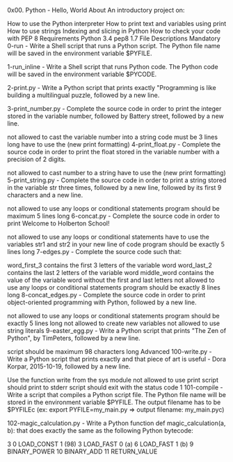 0x00. Python - Hello, World About An introductory project on:

How to use the Python interpreter How to print text and variables using print How to use strings Indexing and slicing in Python How to check your code with PEP 8 Requirements Python 3.4 pep8 1.7 File Descriptions Mandatory 0-run - Write a Shell script that runs a Python script. The Python file name will be saved in the environment variable $PYFILE.

1-run_inline - Write a Shell script that runs Python code. The Python code will be saved in the environment variable $PYCODE.

2-print.py - Write a Python script that prints exactly "Programming is like building a multilingual puzzle, followed by a new line.

3-print_number.py - Complete the source code in order to print the integer stored in the variable number, followed by Battery street, followed by a new line.

not allowed to cast the variable number into a string code must be 3 lines long have to use the (new print formatting) 4-print_float.py - Complete the source code in order to print the float stored in the variable number with a precision of 2 digits.

not allowed to cast number to a string have to use the (new print formatting) 5-print_string.py - Complete the source code in order to print a string stored in the variable str three times, followed by a new line, followed by its first 9 characters and a new line.

not allowed to use any loops or conditional statements program should be maximum 5 lines long 6-concat.py - Complete the source code in order to print Welcome to Holberton School!

not allowed to use any loops or conditional statements have to use the variables str1 and str2 in your new line of code program should be exactly 5 lines long 7-edges.py - Complete the source code such that:

word_first_3 contains the first 3 letters of the variable word word_last_2 contains the last 2 letters of the variable word middle_word contains the value of the variable word without the first and last letters not allowed to use any loops or conditional statements program should be exactly 8 lines long 8-concat_edges.py - Complete the source code in order to print object-oriented programming with Python, followed by a new line.

not allowed to use any loops or conditional statements program should be exactly 5 lines long not allowed to create new variables not allowed to use string literals 9-easter_egg.py - Write a Python script that prints "The Zen of Python", by TimPeters, followed by a new line.

script should be maximum 98 characters long Advanced 100-write.py - Write a Python script that prints exactly and that piece of art is useful - Dora Korpar, 2015-10-19, followed by a new line.

Use the function write from the sys module not allowed to use print script should print to stderr script should exit with the status code 1 101-compile - Write a script that compiles a Python script file. The Python file name will be stored in the environment variable $PYFILE. The output filename has to be $PYFILEc (ex: export PYFILE=my_main.py => output filename: my_main.pyc)

102-magic_calculation.py - Write a Python function def magic_calculation(a, b): that does exactly the same as the following Python bytecode:

3 0 LOAD_CONST 1 (98) 3 LOAD_FAST 0 (a) 6 LOAD_FAST 1 (b) 9 BINARY_POWER 10 BINARY_ADD 11 RETURN_VALUE
